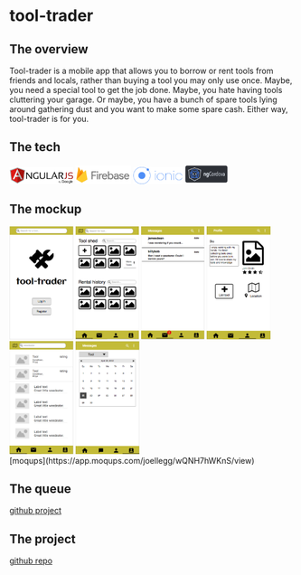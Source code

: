 # tool-trader

## The overview

Tool-trader is a mobile app that allows you to borrow or rent tools from friends and locals, rather than buying a tool you may only use once. Maybe, you need a special tool to get the job done. Maybe, you hate having tools cluttering your garage. Or maybe, you have a bunch of spare tools lying around gathering dust and you want to make some spare cash. Either way, tool-trader is for you.

## The tech
<img src="img/angular.png" alt="Angular" height="30px">
<img src="img/firebase.png" alt="Firebase" height="32px">
<img src="img/ionic.png" alt="Ionic" height="30px">
<img src="img/ngCordova.png" alt="ngCordova" height="35px">

## The mockup
<img src="img/login.png" alt="login" height= "200px">
<img src="img/home-screen.png" alt="login" height= "200px">
<img src="img/messages.png" alt="login" height= "200px">
<img src="img/profile.png" alt="login" height= "200px">
<img src="img/tool-search.png" alt="login" height= "200px">
<img src="img/calendar.png" alt="login" height= "200px">
<br>
[moqups](https://app.moqups.com/joellegg/wQNH7hWKnS/view)

## The queue
[github project](https://github.com/joellegg/tool-trader-ionic/projects/1)

## The project
[github repo](https://github.com/joellegg/tool-trader-ionic)
